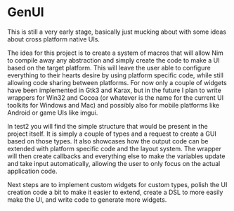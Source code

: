 GenUI
=====

This is still a very early stage, basically just mucking about with some ideas about cross platform native UIs.

The idea for this project is to create a system of macros that will allow Nim to compile away any abstraction and simply create the code to make a UI based on the target platform. This will leave the user able to configure everything to their hearts desire by using platform specific code, while still allowing code sharing between platforms. For now only a couple of widgets have been implemented in Gtk3 and Karax, but in the future I plan to write wrappers for Win32 and Cocoa (or whatever is the name for the current UI toolkits for Windows and Mac) and possibly also for mobile platforms like Android or game UIs like imgui.

In test2 you will find the simple structure that would be present in the project itself. It is simply a couple of types and a request to create a GUI based on those types. It also showcases how the output code can be extended with platform specific code and the layout system. The wrapper will then create callbacks and everything else to make the variables update and take input automatically, allowing the user to only focus on the actual application code.

Next steps are to implement custom widgets for custom types, polish the UI creation code a bit to make it easier to extend, create a DSL to more easily make the UI, and write code to generate more widgets.
